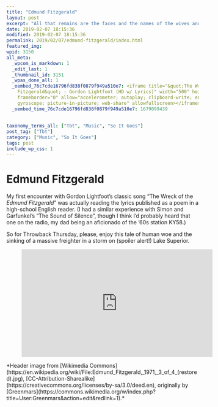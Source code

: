 ```yaml
---
title: "Edmund Fitzgerald"
layout: post
excerpt: "All that remains are the faces and the names of the wives and the sons and the daughters."
date: 2019-02-07 18:15:36
modified: 2019-02-07 18:15:36
permalink: 2019/02/07/edmund-fitzgerald/index.html
featured_img: 
wpid: 3150
all_meta: 
  _wpcom_is_markdown: 1
  _edit_last: 1
  _thumbnail_id: 3151
  _wpas_done_all: 1
  _oembed_76c7cde16796fd838f0879f949a510e7: <iframe title="&quot;The Wreck of the Edmund
    Fitzgerald&quot; - Gordon Lightfoot (HD w/ Lyrics)" width="500" height="281" src="https://www.youtube.com/embed/9vST6hVRj2A?feature=oembed"
    frameborder="0" allow="accelerometer; autoplay; clipboard-write; encrypted-media;
    gyroscope; picture-in-picture; web-share" allowfullscreen></iframe>
  _oembed_time_76c7cde16796fd838f0879f949a510e7: 1679099439
  
  
taxonomy_terms_all: ["Tbt", "Music", "So It Goes"]
post_tag: ["Tbt"]
category: ["Music", "So It Goes"]
tags: post
include_wp_css: 1
---
```


# Edmund Fitzgerald

My first encounter with Gordon Lightfoot’s classic song “The Wreck of the *Edmund Fitzgerald*” was actually reading the lyrics published as a poem in a high-school English reader. (I had a similar experience with Simon and Garfunkel’s “The Sound of Silence”, though I think I’d probably heard that one on the radio, my dad being an aficionado of the ’60s station KY58.)

So for Throwback Thursday, please, enjoy this tale of human woe and the sinking of a massive freighter in a storm on (spoiler alert!) Lake Superior.

<figure class="wp-block-embed-youtube wp-block-embed is-type-video is-provider-youtube wp-embed-aspect-16-9 wp-has-aspect-ratio"><div class="wp-block-embed__wrapper"><iframe allow="accelerometer; autoplay; clipboard-write; encrypted-media; gyroscope; picture-in-picture; web-share" allowfullscreen="" frameborder="0" height="281" loading="lazy" src="https://www.youtube.com/embed/9vST6hVRj2A?feature=oembed" title=""The Wreck of the Edmund Fitzgerald" - Gordon Lightfoot (HD w/ Lyrics)" width="500"></iframe></div></figure>*Header image from [Wikimedia Commons](https://en.wikipedia.org/wiki/File:Edmund_Fitzgerald,_1971,_3_of_4_(restored).jpg), [CC-Attribution-Sharealike](https://creativecommons.org/licenses/by-sa/3.0/deed.en), originally by [Greenmars](https://commons.wikimedia.org/w/index.php?title=User:Greenmars&action=edit&redlink=1).*